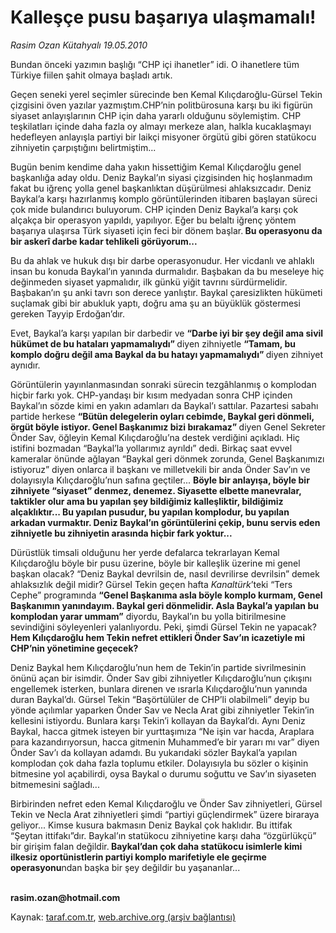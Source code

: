 # Kalleşçe pusu başarıya ulaşmamalı! 

*Rasim Ozan Kütahyalı 19.05.2010*

<div class="yazi"><p>Bundan önceki yazımın başlığı “CHP içi ihanetler” idi. O ihanetlere tüm Türkiye fiilen şahit olmaya başladı artık.</p>
<p>Geçen seneki yerel seçimler sürecinde ben Kemal Kılıçdaroğlu-Gürsel Tekin çizgisini öven yazılar yazmıştım.CHP’nin politbürosuna karşı bu iki figürün siyaset anlayışlarının CHP için daha yararlı olduğunu söylemiştim. CHP teşkilatları içinde daha fazla oy almayı merkeze alan, halkla kucaklaşmayı hedefleyen anlayışla partiyi bir laikçi misyoner örgütü gibi gören statükocu zihniyetin çarpıştığını belirtmiştim...</p>
<p>Bugün benim kendime daha yakın hissettiğim Kemal Kılıçdaroğlu genel başkanlığa aday oldu. Deniz Baykal’ın siyasi çizgisinden hiç hoşlanmadım fakat bu iğrenç yolla genel başkanlıktan düşürülmesi ahlaksızcadır. Deniz Baykal’a karşı hazırlanmış komplo görüntülerinden itibaren başlayan süreci çok mide bulandırıcı buluyorum. CHP içinden Deniz Baykal’a karşı çok alçakça bir operasyon yapıldı, yapılıyor. Eğer bu belaltı iğrenç yöntem başarıya ulaşırsa Türk siyaseti için feci bir dönem başlar.<b> Bu operasyonu da bir askerî darbe kadar tehlikeli görüyorum...</b></p>
<p>Bu da ahlak ve hukuk dışı bir darbe operasyonudur. Her vicdanlı ve ahlaklı insan bu konuda Baykal’ın yanında durmalıdır. Başbakan da bu meseleye hiç değinmeden siyaset yapmalıdır, ilk günkü yiğit tavrını sürdürmelidir. Başbakan’ın şu anki tavrı son derece yanlıştır. Baykal çaresizlikten hükümeti suçlamak gibi bir abukluk yaptı, doğru ama şu an büyüklük göstermesi gereken Tayyip Erdoğan’dır. </p>
<p>Evet, Baykal’a karşı yapılan bir darbedir ve <b>“Darbe iyi bir şey değil ama sivil hükümet de bu hataları yapmamalıydı” </b>diyen zihniyetle <b>“Tamam, bu komplo doğru değil ama Baykal da bu hatayı yapmamalıydı” </b>diyen zihniyet aynıdır.</p>
<p>Görüntülerin yayınlanmasından sonraki sürecin tezgâhlanmış o komplodan hiçbir farkı yok. CHP-yandaşı bir kısım medyadan sonra CHP içinden Baykal’ın sözde kimi en yakın adamları da Baykal’ı sattılar. Pazartesi sabahı partide herkese <b>“Bütün delegelerin oyları cebimde, Baykal geri dönmeli, örgüt böyle istiyor. Genel Başkanımız bizi bırakamaz” </b>diyen Genel Sekreter Önder Sav, öğleyin Kemal Kılıçdaroğlu’na destek verdiğini açıkladı. Hiç istifini bozmadan “Baykal’la yollarımız ayrıldı” dedi. Birkaç saat evvel kameralar önünde ağlayan “Baykal geri dönmek zorunda, Genel Başkanımızı istiyoruz” diyen onlarca il başkanı ve milletvekili bir anda Önder Sav’ın ve dolayısıyla Kılıçdaroğlu’nun safına geçtiler... <b>Böyle bir anlayışa, böyle bir zihniyete “siyaset” denmez, denemez. Siyasette elbette manevralar, taktikler olur ama bu yapılan şey bildiğimiz kalleşliktir, bildiğimiz alçaklıktır... Bu yapılan pusudur, bu yapılan komplodur, bu yapılan arkadan vurmaktır. Deniz Baykal’ın görüntülerini çekip, bunu servis eden zihniyetle bu zihniyetin arasında hiçbir fark yoktur...</b></p>
<p>Dürüstlük timsali olduğunu her yerde defalarca tekrarlayan Kemal Kılıçdaroğlu böyle bir pusu üzerine, böyle bir kalleşlik üzerine mi genel başkan olacak? “Deniz Baykal devrilsin de, nasıl devrilirse devrilsin” demek ahlaksızlık değil midir? Gürsel Tekin geçen hafta <i>Kanaltürk</i>’teki “Ters Cephe” programında <b>“Genel Başkanıma asla böyle komplo kurmam, Genel Başkanımın yanındayım. Baykal geri dönmelidir. Asla Baykal’a yapılan bu komplodan yarar ummam”</b> diyordu, Baykal’ın bu yolla bitirilmesine sevindiğini söyleyenleri yalanlıyordu. Peki, şimdi Gürsel Tekin ne yapacak? <b>Hem Kılıçdaroğlu hem Tekin nefret ettikleri Önder Sav’ın icazetiyle mi CHP’nin yönetimine geçecek? </b></p>
<p>Deniz Baykal hem Kılıçdaroğlu’nun hem de Tekin’in partide sivrilmesinin önünü açan bir isimdir. Önder Sav gibi zihniyetler Kılıçdaroğlu’nun çıkışını engellemek isterken, bunlara direnen ve ısrarla Kılıçdaroğlu’nun yanında duran Baykal’dı. Gürsel Tekin “Başörtülüler de CHP’li olabilmeli” deyip bu yönde açılımlar yaparken Önder Sav ve Necla Arat gibi zihniyetler Tekin’in kellesini istiyordu. Bunlara karşı Tekin’i kollayan da Baykal’dı. Aynı Deniz Baykal, hacca gitmek isteyen bir yurttaşımıza “Ne işin var hacda, Araplara para kazandırıyorsun, hacca gitmenin Muhammed’e bir yararı mı var” diyen Önder Sav’ı da kollayan adamdı. Bu yukarıdaki sözler Baykal’a yapılan komplodan çok daha fazla toplumu etkiler. Dolayısıyla bu sözler o kişinin bitmesine yol açabilirdi, oysa Baykal o durumu soğuttu ve Sav’ın siyaseten bitmemesini sağladı...</p>
<p>Birbirinden nefret eden Kemal Kılıçdaroğlu ve Önder Sav zihniyetleri, Gürsel Tekin ve Necla Arat zihniyetleri şimdi “partiyi güçlendirmek” üzere biraraya geliyor... Kimse kusura bakmasın Deniz Baykal çok haklıdır. Bu ittifak “Şeytan ittifakı”dır. Baykal’ın statükocu zihniyetine karşı daha “özgürlükçü” bir girişim falan değildir.<b> Baykal’dan çok daha statükocu isimlerle kimi ilkesiz oportünistlerin partiyi komplo marifetiyle ele geçirme operasyonu</b>ndan başka bir şey değildir bu yaşananlar...</p>
<p><b><br/>rasim.ozan@hotmail.com</b></p></div>

Kaynak: [taraf.com.tr](http://www.taraf.com.tr:80/rasim-ozan-kutahyali/makale-kallesce-pusu-basariya-ulasmamali.htm), [web.archive.org (arşiv bağlantısı)](http://web.archive.org/web/20100521120601/http://www.taraf.com.tr:80/rasim-ozan-kutahyali/makale-kallesce-pusu-basariya-ulasmamali.htm)
